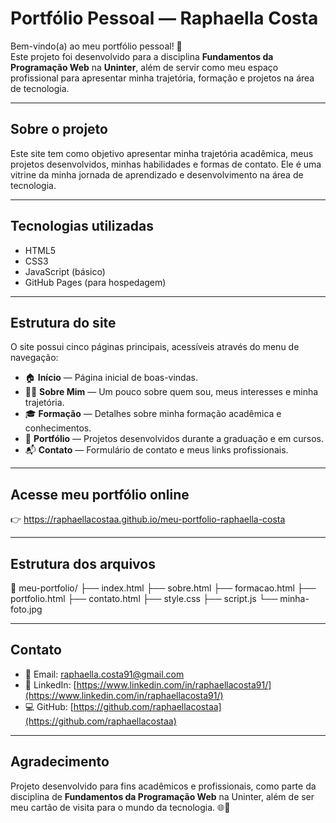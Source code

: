 # Portfólio Pessoal — Raphaella Costa

Bem-vindo(a) ao meu portfólio pessoal! 💜  
Este projeto foi desenvolvido para a disciplina **Fundamentos da Programação Web** na **Uninter**, além de servir como meu espaço profissional para apresentar minha trajetória, formação e projetos na área de tecnologia.

---

## Sobre o projeto

Este site tem como objetivo apresentar minha trajetória acadêmica, meus projetos desenvolvidos, minhas habilidades e formas de contato. Ele é uma vitrine da minha jornada de aprendizado e desenvolvimento na área de tecnologia.

---

## Tecnologias utilizadas

- HTML5
- CSS3
- JavaScript (básico)
- GitHub Pages (para hospedagem)

---

## Estrutura do site

O site possui cinco páginas principais, acessíveis através do menu de navegação:

- 🏠 **Início** — Página inicial de boas-vindas.  
- 👩‍💻 **Sobre Mim** — Um pouco sobre quem sou, meus interesses e minha trajetória.  
- 🎓 **Formação** — Detalhes sobre minha formação acadêmica e conhecimentos.  
- 💼 **Portfólio** — Projetos desenvolvidos durante a graduação e em cursos.  
- 📬 **Contato** — Formulário de contato e meus links profissionais.

---

## Acesse meu portfólio online

👉 https://raphaellacostaa.github.io/meu-portfolio-raphaella-costa  


---

## Estrutura dos arquivos

📁 meu-portfolio/
├── index.html
├── sobre.html
├── formacao.html
├── portfolio.html
├── contato.html
├── style.css
├── script.js
└── minha-foto.jpg


---

## Contato

- 📧 Email: [raphaella.costa91@gmail.com](mailto:raphaella.costa91@gmail.com)  
- 💼 LinkedIn: [https://www.linkedin.com/in/raphaellacosta91/](https://www.linkedin.com/in/raphaellacosta91/)  
- 💻 GitHub: [https://github.com/raphaellacostaa](https://github.com/raphaellacostaa)  

---

## Agradecimento

Projeto desenvolvido para fins acadêmicos e profissionais, como parte da disciplina de **Fundamentos da Programação Web** na Uninter, além de ser meu cartão de visita para o mundo da tecnologia. 🌐🚀



